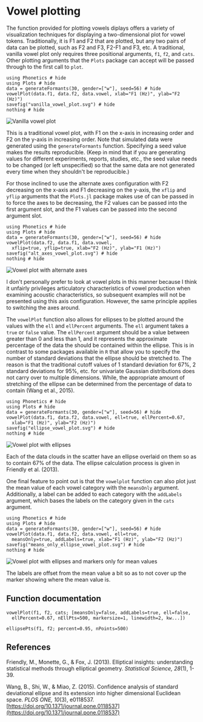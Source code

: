 # Vowel plotting

The function provided for plotting vowels diplays offers a variety of visualization techniques for displaying a two-dimensional plot for vowel tokens. Traditionally, it is F1 and F2 that are plotted, but any two pairs of data can be plotted, such as F2 and F3, F2-F1 and F3, etc. A traditional, vanilla vowel plot only requires three positional arguments, `f1`, `f2`, and `cats`. Other plotting arguments that the `Plots` package can accept will be passed through to the first call to `plot`.

```@example
using Phonetics # hide
using Plots # hide
data = generateFormants(30, gender=["w"], seed=56) # hide
vowelPlot(data.f1, data.f2, data.vowel, xlab="F1 (Hz)", ylab="F2 (Hz)")
savefig("vanilla_vowel_plot.svg") # hide
nothing # hide
```
![Vanilla vowel plot](vanilla_vowel_plot.svg)

This is a traditional vowel plot, with F1 on the x-axis in increasing order and F2 on the y-axis in increasing order. Note that simulated data were generated using the `generateFormants` function. Specifying a seed value makes the results reproducible. (Keep in mind that if you are generating values for different experiments, reports, studies, etc., the seed value needs to be changed (or left unspecified) so that the same data are not generated every time when they shouldn't be reproducible.)

For those inclined to use the alternate axes configuration with F2 decreasing on the x-axis and F1 decreasing on the y-axis, the `xflip` and `yflip` arguments that the `Plots.jl` package makes use of can be passed in to force the axes to be decreasing, the F2 values can be passed into the first argument slot, and the F1 values can be passed into the second argument slot.

```@example
using Phonetics # hide
using Plots # hide
data = generateFormants(30, gender=["w"], seed=56) # hide
vowelPlot(data.f2, data.f1, data.vowel,
  xflip=true, yflip=true, xlab="F2 (Hz)", ylab="F1 (Hz)")
savefig("alt_axes_vowel_plot.svg") # hide
nothing # hide
```

![Vowel plot with alternate axes](alt_axes_vowel_plot.svg)

I don't personally prefer to look at vowel plots in this manner because I think it unfairly privileges articulatory characteristics of vowel production when examining acoustic characteristics, so subsequent examples will not be presented using this axis configuration. However, the same principle applies to switching the axes around.

The `vowelPlot` function also allows for ellipses to be plotted around the values with the `ell` and `ellPercent` arguments. The `ell` argument takes a `true` or `false` value. The `ellPercent` argument should be a value between greater than 0 and less than 1, and it represents the approximate percentage of the data the should be contained within the ellipse. This is in contrast to some packages available in `R` that allow you to specify the number of standard deviations that the ellipse should be stretched to. The reason is that the traditional cutoff values of 1 standard deviation for 67%, 2 standard deviations for 95%, etc. for univariate Gaussian distributions does not carry over to multiple dimensions. While, the appropriate amount of stretching of the ellipse can be determined from the percentage of data to contain (Wang et al., 2015).

```@example
using Phonetics # hide
using Plots # hide
data = generateFormants(30, gender=["w"], seed=56) # hide
vowelPlot(data.f1, data.f2, data.vowel, ell=true, ellPercent=0.67,
  xlab="F1 (Hz)", ylab="F2 (Hz)")
savefig("ellipse_vowel_plot.svg") # hide
nothing # hide
```

![Vowel plot with ellipses](ellipse_vowel_plot.svg)

Each of the data clouds in the scatter have an ellipse overlaid on them so as to contain 67% of the data. The ellipse calculation process is given in Friendly et al. (2013).

One final feature to point out is that the `vowelplot` function can also plot just the mean value of each vowel category with the `meansOnly` argument. Additionally, a label can be added to each category with the `addLabels` argument, which bases the labels on the category given in the `cats` argument.

```@example
using Phonetics # hide
using Plots # hide
data = generateFormants(30, gender=["w"], seed=56) # hide
vowelPlot(data.f1, data.f2, data.vowel, ell=true,
  meansOnly=true, addLabels=true, xlab="F1 (Hz)", ylab="F2 (Hz)")
savefig("means_only_ellipse_vowel_plot.svg") # hide
nothing # hide
```

![Vowel plot with ellipses and markers only for mean values](means_only_ellipse_vowel_plot.svg)

The labels are offset from the mean value a bit so as to not cover up the marker showing where the mean value is.

## Function documentation

```@docs
vowelPlot(f1, f2, cats; [meansOnly=false, addLabels=true, ell=false,
  ellPercent=0.67, nEllPts=500, markersize=1, linewidth=2, kw...])
```

```@docs
ellipsePts(f1, f2; percent=0.95, nPoints=500)
```

## References

Friendly, M., Monette, G., & Fox, J. (2013). Elliptical insights: understanding statistical methods through elliptical geometry. *Statistical Science, 28*(1), 1-39.

Wang, B., Shi, W., & Miao, Z. (2015). Confidence analysis of standard deviational ellipse and its extension into higher dimensional Euclidean space. *PLOS ONE, 10*(3), e0118537. [https://doi.org/10.1371/journal.pone.0118537](https://doi.org/10.1371/journal.pone.0118537)